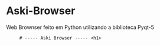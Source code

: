 # Aski-Browser
Web Brownser feito em Python utilizando a biblioteca Pyqt-5

         # ----- Aski Browser ----- <h1>
